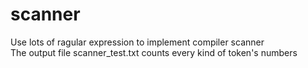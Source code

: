 # scanner
Use  lots of ragular expression to implement compiler scanner  
The output file scanner_test.txt counts every kind of token's numbers
